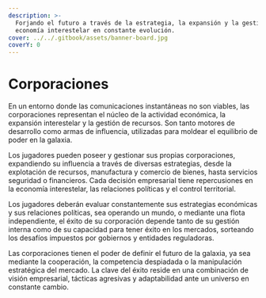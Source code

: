 ```yaml
---
description: >-
  Forjando el futuro a través de la estrategia, la expansión y la gestión en una
  economía interestelar en constante evolución.
cover: ../../.gitbook/assets/banner-board.jpg
coverY: 0
---
```


# Corporaciones

En un entorno donde las comunicaciones instantáneas no son viables, las corporaciones representan el núcleo de la actividad económica, la expansión interestelar y la gestión de recursos. Son tanto motores de desarrollo como armas de influencia, utilizadas para moldear el equilibrio de poder en la galaxia.

Los jugadores pueden poseer y gestionar sus propias corporaciones, expandiendo su influencia a través de diversas estrategias, desde la explotación de recursos, manufactura y comercio de bienes, hasta servicios seguridad o financieros. Cada decisión empresarial tiene repercusiones en la economía interestelar, las relaciones políticas y el control territorial.

Los jugadores deberán evaluar constantemente sus estrategias económicas y sus relaciones políticas, sea operando un mundo, o mediante una flota independiente, el éxito de su corporación depende tanto de su gestión interna como de su capacidad para tener éxito en los mercados, sorteando los desafíos impuestos por gobiernos y entidades reguladoras.

Las corporaciones tienen el poder de definir el futuro de la galaxia, ya sea mediante la cooperación, la competencia despiadada o la manipulación estratégica del mercado. La clave del éxito reside en una combinación de visión empresarial, tácticas agresivas y adaptabilidad ante un universo en constante cambio.
